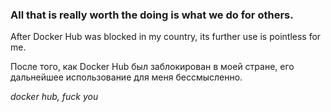 ### All that is really worth the doing is what we do for others.

After Docker Hub was blocked in my country, its further use is pointless for me.

После того, как Docker Hub был заблокирован в моей стране, его дальнейшее использование для меня бессмысленно.

_docker hub, fuck you_
